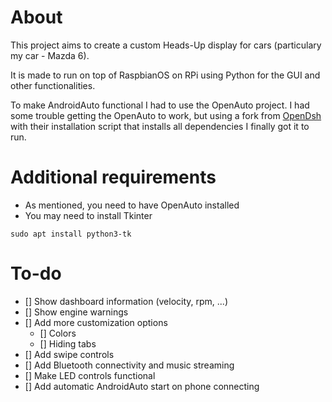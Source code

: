 # About

This project aims to create a custom Heads-Up display for cars (particulary my car - Mazda 6).

It is made to run on top of RaspbianOS on RPi using Python for the GUI and other functionalities.

To make AndroidAuto functional I had to use the OpenAuto project. I had some trouble getting the OpenAuto to work, but using a fork from [OpenDsh](https://github.com/openDsh) with their installation script that installs all dependencies I finally got it to run.

# Additional requirements

- As mentioned, you need to have OpenAuto installed
- You may need to install Tkinter
```
sudo apt install python3-tk
```

# To-do

- [] Show dashboard information (velocity, rpm, ...)
- [] Show engine warnings
- [] Add more customization options
   - [] Colors
   - [] Hiding tabs
- [] Add swipe controls
- [] Add Bluetooth connectivity and music streaming
- [] Make LED controls functional
- [] Add automatic AndroidAuto start on phone connecting